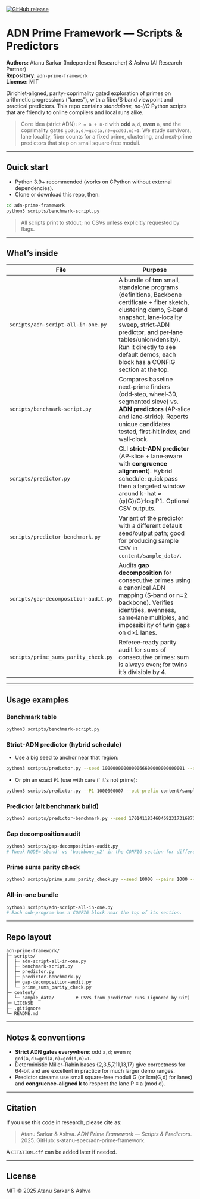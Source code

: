 [![GitHub release](https://img.shields.io/github/v/release/s-atanu-spec/adn-prime-framework)](https://github.com/s-atanu-spec/adn-prime-framework/releases)

# ADN Prime Framework — Scripts & Predictors

**Authors:** Atanu Sarkar (Independent Researcher) & Ashva (AI Research Partner)  
**Repository:** `adn-prime-framework`  
**License:** MIT

Dirichlet‑aligned, parity+coprimality gated exploration of primes on arithmetic progressions (“lanes”), with a fiber/S‑band viewpoint and practical predictors. This repo contains *standalone, no‑I/O* Python scripts that are friendly to online compilers and local runs alike.

> Core idea (strict ADN): `P = a + n·d` with **odd** `a,d`, **even** `n`, and the coprimality gates `gcd(a,d)=gcd(a,n)=gcd(d,n)=1`. We study survivors, lane locality, fiber counts for a fixed prime, clustering, and next‑prime predictors that step on small square‑free moduli.

---

## Quick start

- Python 3.9+ recommended (works on CPython without external dependencies).
- Clone or download this repo, then:

```bash
cd adn-prime-framework
python3 scripts/benchmark-script.py
```

> All scripts print to stdout; no CSVs unless explicitly requested by flags.

---

## What’s inside

| File | Purpose |
|---|---|
| `scripts/adn-script-all-in-one.py` | A bundle of **ten** small, standalone programs (definitions, Backbone certificate + fiber sketch, clustering demo, S‑band snapshot, lane‑locality sweep, strict‑ADN predictor, and per‑lane tables/union/density). Run it directly to see default demos; each block has a CONFIG section at the top. |
| `scripts/benchmark-script.py` | Compares baseline next‑prime finders (odd‑step, wheel‑30, segmented sieve) vs. **ADN predictors** (AP‑slice and lane‑stride). Reports unique candidates tested, first‑hit index, and wall‑clock. |
| `scripts/predictor.py` | CLI **strict‑ADN predictor** (AP‑slice + lane‑aware with **congruence alignment**). Hybrid schedule: quick pass then a targeted window around k-hat ≈ (φ(G)/G)·log P1. Optional CSV outputs. |
| `scripts/predictor-benchmark.py` | Variant of the predictor with a different default seed/output path; good for producing sample CSV in `content/sample_data/`. |
| `scripts/gap-decomposition-audit.py` | Audits **gap decomposition** for consecutive primes using a canonical ADN mapping (S‑band or n=2 backbone). Verifies identities, evenness, same‑lane multiples, and impossibility of twin gaps on d>1 lanes. |
| `scripts/prime_sums_parity_check.py` | Referee‑ready parity audit for sums of consecutive primes: sum is always even; for twins it’s divisible by 4. |

---

## Usage examples

### Benchmark table
```bash
python3 scripts/benchmark-script.py
```

### Strict‑ADN predictor (hybrid schedule)
- Use a big seed to anchor near that region:
```bash
python3 scripts/predictor.py --seed 1000000000000066600000000000001 --ap 3 5 7 11 --lane 3,7 5,11 --K0 9 --c 2.0 --alpha 1.0 --max-expands 5 --out-prefix content/sample_data/predictor_run
```
- Or pin an exact `P1` (use with care if it's not prime):
```bash
python3 scripts/predictor.py --P1 1000000007 --out-prefix content/sample_data/predictor_run
```

### Predictor (alt benchmark build)
```bash
python3 scripts/predictor-benchmark.py --seed 170141183460469231731687303715884105727 --out-prefix content/sample_data/predictor_1e10
```

### Gap decomposition audit
```bash
python3 scripts/gap-decomposition-audit.py
# Tweak MODE='sband' vs 'backbone_n2' in the CONFIG section for different canonicalization.
```

### Prime sums parity check
```bash
python3 scripts/prime_sums_parity_check.py --seed 10000 --pairs 1000 --show 12
```

### All‑in‑one bundle
```bash
python3 scripts/adn-script-all-in-one.py
# Each sub‑program has a CONFIG block near the top of its section.
```

---

## Repo layout

```
adn-prime-framework/
├─ scripts/
│  ├─ adn-script-all-in-one.py
│  ├─ benchmark-script.py
│  ├─ predictor.py
│  ├─ predictor-benchmark.py
│  ├─ gap-decomposition-audit.py
│  └─ prime_sums_parity_check.py
├─ content/
│  └─ sample_data/        # CSVs from predictor runs (ignored by Git)
├─ LICENSE
├─ .gitignore
└─ README.md
```

---

## Notes & conventions

- **Strict ADN gates everywhere**: odd `a,d`; even `n`; `gcd(a,d)=gcd(a,n)=gcd(d,n)=1`.
- Deterministic Miller–Rabin bases {2,3,5,7,11,13,17} give correctness for 64‑bit and are excellent in practice for much larger demo ranges.
- Predictor streams use small square‑free moduli G (or lcm(G,d) for lanes) and **congruence‑aligned k** to respect the lane P ≡ a (mod d).

---

## Citation

If you use this code in research, please cite as:
> Atanu Sarkar & Ashva. *ADN Prime Framework — Scripts & Predictors*. 2025. GitHub: s‑atanu‑spec/adn‑prime‑framework.

A `CITATION.cff` can be added later if needed.

---

## License

MIT © 2025 Atanu Sarkar & Ashva
